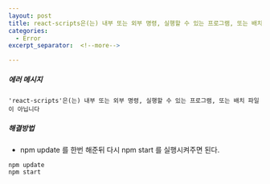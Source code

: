 ```yaml
---
layout: post
title: react-scripts은(는) 내부 또는 외부 명령, 실행할 수 있는 프로그램, 또는 배치 파일이 아닙니다
categories:
  - Error
excerpt_separator:  <!--more-->

---
```


##### 에러 메시지
```
'react-scripts'은(는) 내부 또는 외부 명령, 실행할 수 있는 프로그램, 또는 배치 파일이 아닙니다
```

##### 해결방법
- npm update 를 한번 해준뒤 다시 npm start 를 실행시켜주면 된다.

```
npm update
npm start
```
